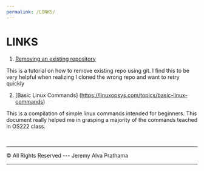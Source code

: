 ```yaml
---
permalink: /LINKS/
---
```


# LINKS

1. [Removing an existing repository](https://stackoverflow.com/questions/50361138/destination-path-already-exists-and-is-not-an-empty-directory)

This is a tutorial on how to remove existing repo using git.
I find this to be very helpful when realizing I cloned the wrong repo and want to retry quickly


2. [Basic Linux Commands] (https://linuxopsys.com/topics/basic-linux-commands)

This is a compilation of simple linux commands intended for beginners.
This document really helped me in grasping a majority of the commands teached in OS222 class.


<br>
<hr>
&copy; All Rights Reserved  ---  Jeremy Alva Prathama
<hr>
<br>
